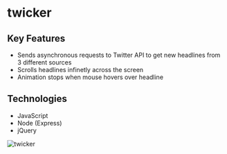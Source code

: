 # twicker

## Key Features

  * Sends asynchronous requests to Twitter API to get new headlines from 3 different sources
  * Scrolls headlines infinetly across the screen
  * Animation stops when mouse hovers over headline
  
## Technologies

  * JavaScript
  * Node (Express)
  * jQuery
  
![twicker](https://github.com/lukeg90/twicker/blob/master/twicker.gif)
  
